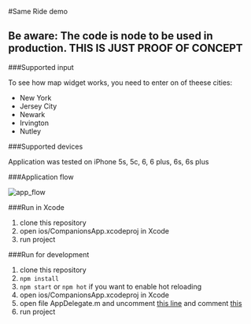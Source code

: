 #Same Ride demo

## Be aware: The code is node to be used in production. THIS IS JUST PROOF OF CONCEPT

###Supported input

To see how map widget works, you need to enter on of theese cities:

 - New York
 - Jersey City
 - Newark
 - Irvington
 - Nutley

###Supported devices

Application was tested on iPhone 5s, 5c, 6, 6 plus, 6s, 6s plus

###Application flow

![app_flow](https://github.com/WebbyLab/react-native-demo/blob/master/appFlowAnimation.gif?raw=true)

###Run in Xcode

1. clone this repository
2. open ios/CompanionsApp.xcodeproj in Xcode
3. run project

###Run for development

1. clone this repository
2. ```npm install```
2. ```npm start``` or ```npm hot``` if you want to enable hot reloading
3. open ios/CompanionsApp.xcodeproj in Xcode
4. open file AppDelegate.m and uncomment [this line](https://github.com/WebbyLab/react-native-demo/blob/master/ios/CompanionsApp/AppDelegate.m#L34) and comment [this](https://github.com/WebbyLab/react-native-demo/blob/master/ios/CompanionsApp/AppDelegate.m#L46)
5. run project
